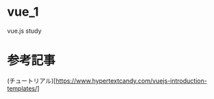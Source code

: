 # vue_1
vue.js study
# 参考記事
(チュートリアル)[https://www.hypertextcandy.com/vuejs-introduction-templates/]
